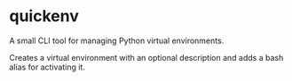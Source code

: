 # quickenv

A small CLI tool for managing Python virtual environments.

Creates a virtual environment with an optional description and adds
a bash alias for activating it.
